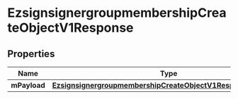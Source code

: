 
# EzsignsignergroupmembershipCreateObjectV1Response

## Properties
| Name | Type | Description | Notes |
| ------------ | ------------- | ------------- | ------------- |
| **mPayload** | [**EzsignsignergroupmembershipCreateObjectV1ResponseMPayload**](EzsignsignergroupmembershipCreateObjectV1ResponseMPayload.md) |  |  |



